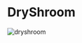 # DryShroom

![dryshroom](https://user-images.githubusercontent.com/311063/73236051-de849080-4145-11ea-9084-9e63df6ddb3d.png)
